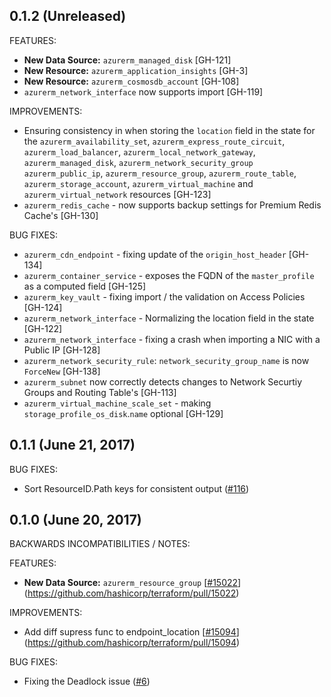 ## 0.1.2 (Unreleased)

FEATURES:

* **New Data Source:** `azurerm_managed_disk` [GH-121]
* **New Resource:** `azurerm_application_insights` [GH-3]
* **New Resource:** `azurerm_cosmosdb_account` [GH-108]
* `azurerm_network_interface` now supports import [GH-119]

IMPROVEMENTS:

* Ensuring consistency in when storing the `location` field in the state for the `azurerm_availability_set`, `azurerm_express_route_circuit`, `azurerm_load_balancer`, `azurerm_local_network_gateway`, `azurerm_managed_disk`, `azurerm_network_security_group`
`azurerm_public_ip`, `azurerm_resource_group`, `azurerm_route_table`, `azurerm_storage_account`, `azurerm_virtual_machine` and `azurerm_virtual_network` resources [GH-123]
* `azurerm_redis_cache` - now supports backup settings for Premium Redis Cache's [GH-130]

BUG FIXES:

* `azurerm_cdn_endpoint` - fixing update of the `origin_host_header` [GH-134]
* `azurerm_container_service` - exposes the FQDN of the `master_profile` as a computed field [GH-125]
* `azurerm_key_vault` - fixing import / the validation on Access Policies [GH-124]
* `azurerm_network_interface` - Normalizing the location field in the state [GH-122]
* `azurerm_network_interface` - fixing a crash when importing a NIC with a Public IP [GH-128]
* `azurerm_network_security_rule`: `network_security_group_name` is now `ForceNew` [GH-138]
* `azurerm_subnet` now correctly detects changes to Network Securtiy Groups and Routing Table's [GH-113]
* `azurerm_virtual_machine_scale_set` - making `storage_profile_os_disk`.`name` optional [GH-129]

## 0.1.1 (June 21, 2017)

BUG FIXES:

* Sort ResourceID.Path keys for consistent output ([#116](https://github.com/terraform-providers/terraform-provider-azurerm/issues/116))

## 0.1.0 (June 20, 2017)

BACKWARDS INCOMPATIBILITIES / NOTES:

FEATURES:

* **New Data Source:** `azurerm_resource_group` [[#15022](https://github.com/terraform-providers/terraform-provider-azurerm/issues/15022)](https://github.com/hashicorp/terraform/pull/15022)

IMPROVEMENTS:

* Add diff supress func to endpoint_location [[#15094](https://github.com/terraform-providers/terraform-provider-azurerm/issues/15094)](https://github.com/hashicorp/terraform/pull/15094)

BUG FIXES:

* Fixing the Deadlock issue ([#6](https://github.com/terraform-providers/terraform-provider-azurerm/issues/6))
